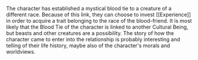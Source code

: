 The character has established a mystical blood tie to a creature of a different race. Because of this link, they can choose to invest [[Experience]] in order to acquire a trait belonging to the race of the blood-friend. It is most likely that the Blood Tie of the character is linked to another Cultural Being, but beasts and other creatures are a possibility. The story of how the character came to enter into the relationship is probably interesting and telling of their life history, maybe also of the character's morals and worldviews.